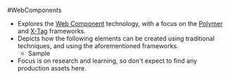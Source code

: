 #WebComponents
* Explores the [Web Component](http://webcomponents.org/) technology, with a focus on the [Polymer](https://www.polymer-project.org/) and [X-Tag](http://www.x-tags.org/) frameworks. 
* Depicts how the following elements can be created using traditional techniques, and using the aforementioned frameworks. 
    * Sample
* Focus is on research and learning, so don't expect to find any production assets here. 
